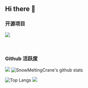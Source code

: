 ## Hi there 👋

<!--
**SnowMeltingCrane/SnowMeltingCrane** is a ✨ _special_ ✨ repository because its `README.md` (this file) appears on your GitHub profile.

Here are some ideas to get you started:

- 🔭 I’m currently working on ...
- 🌱 I’m currently learning ...
- 👯 I’m looking to collaborate on ...
- 🤔 I’m looking for help with ...
- 💬 Ask me about ...
- 📫 How to reach me: ...
- 😄 Pronouns: ...
- ⚡ Fun fact: ...
-->
### 开源项目

[![](https://github-readme-stats.vercel.app/api/pin/?username=Minori-ty&repo=mp4To4K-rust)](https://github.com/Minori-ty/mp4To4K-rust)
<br><br><br>

### Github 活跃度

[![](https://activity-graph.herokuapp.com/graph?username=SnowMeltingCrane&theme=dracula)](https://github.com/ashutosh00710/github-readme-activity-graph)
![SnowMeltingCrane's github stats](https://github-readme-stats.vercel.app/api?username=SnowMeltingCrane&show_icons=true&theme=vue)

![Top Langs](https://github-readme-stats.vercel.app/api/top-langs/?username=SnowMeltingCrane&langs_count=6)
![](https://github-readme-stats.vercel.app/api/top-langs/?username=SnowMeltingCrane&layout=compact&langs_count=6)
